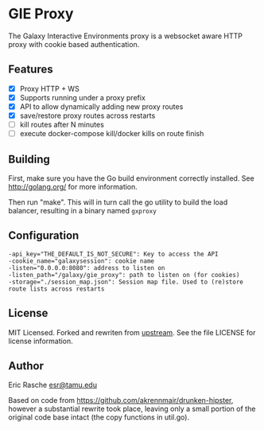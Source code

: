 # GIE Proxy

The Galaxy Interactive Environments proxy is a websocket aware HTTP proxy with
cookie based authentication.

## Features

- [x] Proxy HTTP + WS
- [x] Supports running under a proxy prefix
- [x] API to allow dynamically adding new proxy routes
- [x] save/restore proxy routes across restarts
- [ ] kill routes after N minutes
- [ ] execute docker-compose kill/docker kills on route finish

## Building

First, make sure you have the Go build environment correctly installed. See
http://golang.org/ for more information.

Then run "make". This will in turn call the go utility to build the load
balancer, resulting in a binary named `gxproxy`


## Configuration

```
-api_key="THE_DEFAULT_IS_NOT_SECURE": Key to access the API
-cookie_name="galaxysession": cookie name
-listen="0.0.0.0:8080": address to listen on
-listen_path="/galaxy/gie_proxy": path to listen on (for cookies)
-storage="./session_map.json": Session map file. Used to (re)store route lists across restarts
```

## License

MIT Licensed. Forked and rewriten from
[upstream](https://github.com/akrennmair/drunken-hipster). See the file LICENSE
for license information.

## Author

Eric Rasche <esr@tamu.edu>

Based on code from https://github.com/akrennmair/drunken-hipster, however a
substantial rewrite took place, leaving only a small portion of the original
code base intact (the copy functions in util.go).

